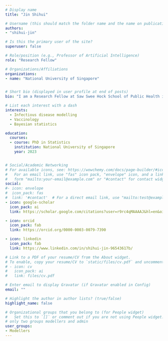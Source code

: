 ```yaml
---
# Display name
title: "Jin Shihui"

# Username (this should match the folder name and the name on publications)
authors:
- "shihui-jin"

# Is this the primary user of the site?
superuser: false

# Role/position (e.g., Professor of Artificial Intelligence)
role: "Research Fellow"

# Organizations/Affiliations
organizations:
- name: "National University of Singapore"


# Short bio (displayed in user profile at end of posts)
bio: "I am a Research Fellow at Saw Swee Hock School of Public Health in National University of Singapore. I am interested in developing and applying statistical or mathematical models to recover the transmission patterns of infectious diseases such as COVID-19 and dengue. "

# List each interest with a dash
interests: 
  - Infectious disease modelling
  - Vaccinology
  - Bayesian statistics

education:
  courses:
  - course: PhD in Statistics
    institution: National University of Singapore
    year: 2023


# Social/Academic Networking
# For available icons, see: https://wowchemy.com/docs/page-builder/#icons
#   For an email link, use "fas" icon pack, "envelope" icon, and a link in the
#   form "mailto:your-email@example.com" or "#contact" for contact widget.
social:
#- icon: envelope
#  icon_pack: fas
#  link: '#contact'  # For a direct email link, use "mailto:test@example.org".
- icon: google-scholar
  icon_pack: ai
  link: https://scholar.google.com/citations?user=r9rc4qMAAAAJ&hl=en&oi=ao

- icon: orcid
  icon_pack: fab
  link: https://orcid.org/0000-0003-0079-7390

- icon: linkedin
  icon_pack: fab
  link: https://www.linkedin.com/in/shihui-jin-96543617b/

# Link to a PDF of your resume/CV from the About widget.
# To enable, copy your resume/CV to `static/files/cv.pdf` and uncomment the lines below.
# - icon: cv
#   icon_pack: ai
#   link: files/cv.pdf

# Enter email to display Gravatar (if Gravatar enabled in Config)
email: ""

# Highlight the author in author lists? (true/false)
highlight_name: false

# Organizational groups that you belong to (for People widget)
#   Set this to `[]` or comment out if you are not using People widget.
# only two groups modellers and admin
user_groups:
- Modellers
---
```


